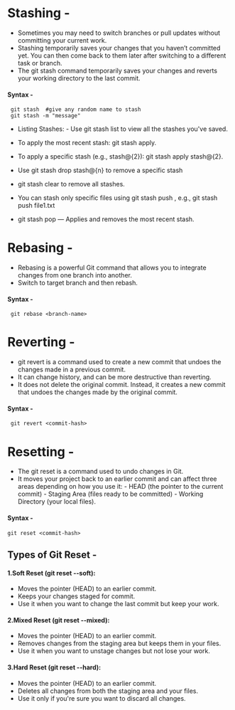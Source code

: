 # Stashing -
- Sometimes you may need to switch branches or pull updates without committing your current work.
- Stashing temporarily saves your changes that you haven’t committed yet. You can then come back to them later after switching to a different task or branch.
- The git stash command temporarily saves your changes and reverts your working directory to the last commit.

#### Syntax -
     git stash  #give any random name to stash
     git stash -m "message"

- Listing Stashes:
      - Use git stash list to view all the stashes you've saved.

- To apply the most recent stash: git stash apply.
- To apply a specific stash (e.g., stash@{2}): git stash apply stash@{2}.
- Use git stash drop stash@{n} to remove a specific stash
- git stash clear to remove all stashes.
- You can stash only specific files using git stash push <file>, e.g., git stash push file1.txt
- git stash pop — Applies and removes the most recent stash.


# Rebasing -
- Rebasing is a powerful Git command that allows you to integrate changes from one branch into another.
- Switch to target branch and then rebash.

#### Syntax -
     git rebase <branch-name>

# Reverting -
- git revert is a command used to create a new commit that undoes the changes made in a previous commit.
- It can change history, and can be more destructive than reverting.
- It does not delete the original commit. Instead, it creates a new commit that undoes the changes made by the original commit.

#### Syntax -
     git revert <commit-hash>

# Resetting -
- The git reset is a command used to undo changes in Git.
- It moves your project back to an earlier commit and can affect three areas depending on how you use it:
       - HEAD (the pointer to the current commit)
       - Staging Area (files ready to be committed)
       - Working Directory (your local files).

#### Syntax -
    git reset <commit-hash>

## Types of Git Reset -

#### 1.Soft Reset (git reset --soft):
- Moves the pointer (HEAD) to an earlier commit.
- Keeps your changes staged for commit.
- Use it when you want to change the last commit but keep your work.

#### 2.Mixed Reset (git reset --mixed):
- Moves the pointer (HEAD) to an earlier commit.
- Removes changes from the staging area but keeps them in your files.
- Use it when you want to unstage changes but not lose your work.


#### 3.Hard Reset (git reset --hard):
- Moves the pointer (HEAD) to an earlier commit.
- Deletes all changes from both the staging area and your files.
- Use it only if you're sure you want to discard all changes.
